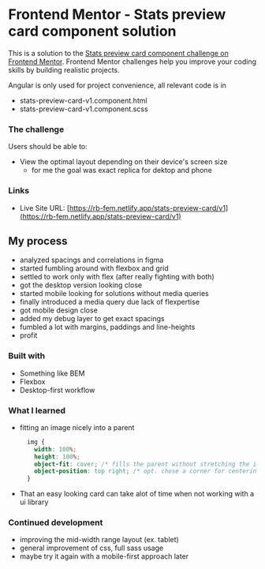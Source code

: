 # Frontend Mentor - Stats preview card component solution

This is a solution to
the [Stats preview card component challenge on Frontend Mentor](https://www.frontendmentor.io/challenges/stats-preview-card-component-8JqbgoU62).
Frontend Mentor challenges help you improve your coding skills by building realistic projects.

Angular is only used for project convenience, all relevant code is in
- stats-preview-card-v1.component.html
- stats-preview-card-v1.component.scss

### The challenge

Users should be able to:

- View the optimal layout depending on their device's screen size
  - for me the goal was exact replica for dektop and phone

### Links

[//]: # (- Solution URL: [Add solution URL here]&#40;https://your-solution-url.com&#41;)

- Live Site URL: [https://rb-fem.netlify.app/stats-preview-card/v1](https://rb-fem.netlify.app/stats-preview-card/v1)

## My process

- analyzed spacings and correlations in figma
- started fumbling around with flexbox and grid
- settled to work only with flex (after really fighting with both)
- got the desktop version looking close
- started mobile looking for solutions without media queries
- finally introduced a media query due lack of flexpertise
- got mobile design close
- added my debug layer to get exact spacings
- fumbled a lot with margins, paddings and line-heights
- profit

### Built with

- Something like BEM
- Flexbox
- Desktop-first workflow

### What I learned

- fitting an image nicely into a parent
  ```css
    img {
      width: 100%;
      height: 100%;
      object-fit: cover; /* fills the parent without stretching the image */
      object-position: top right; /* opt. chose a corner for centering */
    }
  ```
- That an easy looking card can take alot of time when not working with a ui library

### Continued development

- improving the mid-width range layout (ex. tablet)
- general improvement of css, full sass usage
- maybe try it again with a mobile-first approach later
